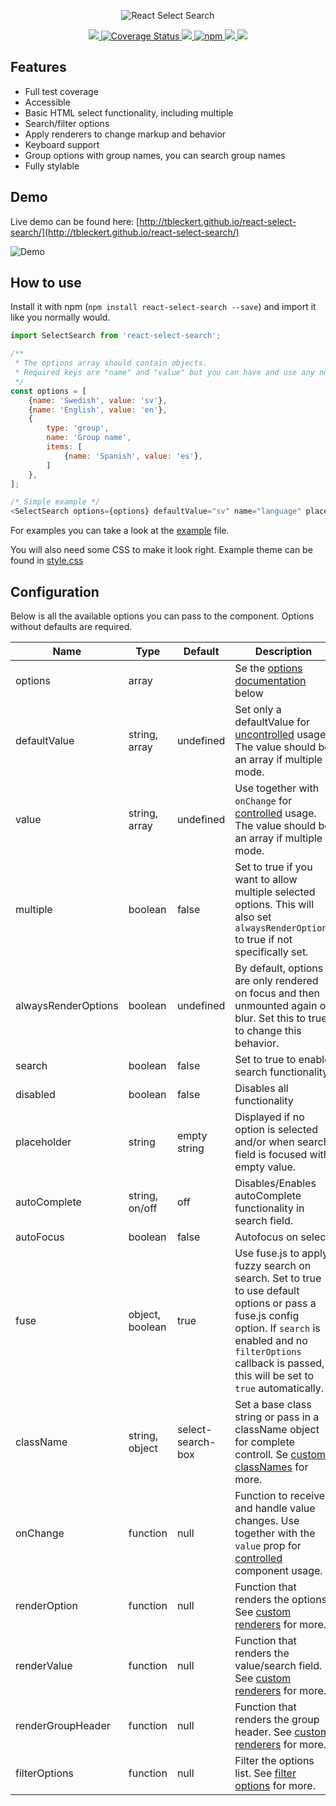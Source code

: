 <p align="center">
  <img src="http://tbleckert.github.io/react-select-search/logo.png" alt="React Select Search" />
</p>

<p align="center">
    <a href="https://www.npmjs.com/package/react-select-search">
        <img src="https://travis-ci.org/tbleckert/react-select-search.svg?branch=next" style="max-width:100%;" />
    </a>
    <a href='https://coveralls.io/github/tbleckert/react-select-search?branch=next'>
        <img src='https://coveralls.io/repos/github/tbleckert/react-select-search/badge.svg?branch=next' alt='Coverage Status' />
    </a>
    <a href="https://www.npmjs.com/package/react-select-search">
        <img src="https://img.shields.io/badge/license-MIT-blue.svg" style="max-width:100%;" />
    </a>
    <a href="https://www.npmjs.com/package/react-select-search">
        <img src="https://img.shields.io/npm/v/react-select-search.svg" alt="npm" style="max-width:100%;" />
    </a>
    <a href="https://www.npmjs.com/package/react-select-search">
        <img src="https://img.shields.io/npm/dm/react-select-search.svg" style="max-width:100%;" />
    </a>
    <a href="https://beerpay.io/tbleckert/react-select-search">
      <img src="https://beerpay.io/tbleckert/react-select-search/badge.svg?style=flat" />
    </a>
</p>

## Features
* Full test coverage
* Accessible
* Basic HTML select functionality, including multiple
* Search/filter options
* Apply renderers to change markup and behavior
* Keyboard support
* Group options with group names, you can search group names
* Fully stylable

## Demo

Live demo can be found here: [http://tbleckert.github.io/react-select-search/](http://tbleckert.github.io/react-select-search/)

<img src="https://user-images.githubusercontent.com/263465/40550492-86aa5662-603a-11e8-8518-315529cbdec3.png" alt="Demo" />

## How to use

Install it with npm (`npm install react-select-search --save`) and import it like you normally would.

```javascript
import SelectSearch from 'react-select-search';

/**
 * The options array should contain objects.
 * Required keys are "name" and "value" but you can have and use any number of key/value pairs.
 */
const options = [
    {name: 'Swedish', value: 'sv'},
    {name: 'English', value: 'en'},
    {
        type: 'group',
        name: 'Group name',
        items: [
            {name: 'Spanish', value: 'es'},
        ]
    },
];

/* Simple example */
<SelectSearch options={options} defaultValue="sv" name="language" placeholder="Choose your language" />
```
For examples you can take a look at the [example](example/index.jsx) file.

You will also need some CSS to make it look right. Example theme can be found in [style.css](style.css)

## Configuration

Below is all the available options you can pass to the component. Options without defaults are required.

| Name | Type | Default | Description |
| ---- | ---- | ------- | ----------- |
| options | array | | Se the [options documentation](#the-options-object) below |
| defaultValue | string, array | undefined | Set only a defaultValue for [uncontrolled](#controlled-component) usage. The value should be an array if multiple mode. |
| value | string, array | undefined | Use together with `onChange` for [controlled](#controlled-component) usage. The value should be an array if multiple mode. |
| multiple | boolean | false | Set to true if you want to allow multiple selected options. This will also set `alwaysRenderOptions` to true if not specifically set. |
| alwaysRenderOptions | boolean | undefined | By default, options are only rendered on focus and then unmounted again on blur. Set this to true to change this behavior. |
| search | boolean | false | Set to true to enable search functionality |
| disabled | boolean | false | Disables all functionality |
| placeholder | string | empty string | Displayed if no option is selected and/or when search field is focused with empty value. |
| autoComplete | string, on/off | off | Disables/Enables autoComplete functionality in search field. |
| autoFocus | boolean | false | Autofocus on select |
| fuse | object, boolean | true | Use fuse.js to apply fuzzy search on search. Set to true to use default options or pass a fuse.js config option. If `search` is enabled and no `filterOptions` callback is passed, this will be set to `true` automatically. |
| className | string, object | select-search-box | Set a base class string or pass in a className object for complete controll. Se [custom classNames](#custom-classnames) for more. |
| onChange | function | null | Function to receive and handle value changes. Use together with the `value` prop for [controlled](#controlled-component) component usage. |
| renderOption | function | null | Function that renders the options. See [custom renderers](#custom-renderers) for more. |
| renderValue | function | null | Function that renders the value/search field. See [custom renderers](#custom-renderers) for more. |
| renderGroupHeader | function | null | Function that renders the group header. See [custom renderers](#custom-renderers) for more. |
| filterOptions | function | null | Filter the options list. See [filter options](#filter-options) for more. |
